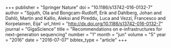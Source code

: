 +++
publisher = "Springer Nature"
doi = "10.1186/s13742-016-0132-7"
author = "Spjuth, Ola and Bongcam-Rudloff, Erik and Dahlberg, Johan and Dahlö, Martin and Kallio, Aleksi and Pireddu, Luca and Vezzi, Francesco and Korpelainen, Eija"
url_html = "http://dx.doi.org/10.1186/s13742-016-0132-7"
journal = "GigaScience"
title = "Recommendations on e-infrastructures for next-generation sequencing"
number = "1"
month = "jun"
volume = "5"
year = "2016"
date = "2016-07-07"
bibtex_type = "article"
+++

